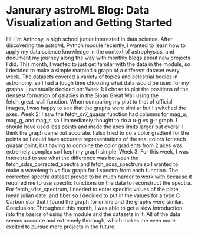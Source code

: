 # Janurary astroML Blog: Data Visualization and Getting Started
Hi! I'm Anthony, a high school junior interested in data science. After discovering the astroML Python module recently, I wanted to learn how to apply my data science knowledge in the context of astrophysics, and document my journey along the way with monthly blogs about new projects I did. This month, I wanted to just get familar with the data in the module, so I decided to make a simple matplotlib graph of a different dataset every week. The datasets covered a variety of topics and celestrial bodies in astronomy, so I had a tough time choosing what data would be used for my graphs. I eventually decided on:
Week 1: I chose to plot the positions of the densest formation of galaxies in the Sloan Great Wall using the fetch_great_wall function. When comparing my plot to that of official images, I was happy to see that the graphs were similar but I switched the axes. 
Week 2: I saw the fetch_dr7_quasar function had columns for mag_u, mag_g, and mag_r, so I immediately thought to do a u-g vs g-r graph. I should have used less points and made the axes limits larger but overall I think the graph came out accurate. I also tried to do a color gradient for the points so I could have accurate representations of the real colors for each quasar point, but having to combine the color gradients from 2 axes was extremely complex so I kept my graph simple. 
Week 3: For this week, I was interested to see what the difference was between the fetch_sdss_corrected_spectra and fetch_sdss_spectrum so I wanted to make a wavelength vs flux graph for 1 spectra from each function. The corrected spectra dataset proved to be much harder to work with because it required me to use specific functions on the data to reconstruct the spectra. For fetch_sdss_spectrum, I needed to enter specific values of the plate, mean julian date, and fiber so I decided to put in the values for a type C Carbon star that I found the graph for online and the graphs were similar.
Conclusion: Throughout this month, I was able to get a slow introduction into the basics of using the module and the datasets in it. All of the data seems accurate and extremely thorough, which makes me even more excited to pursue more projects in the future. 
